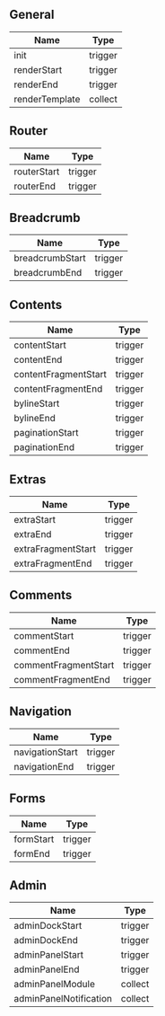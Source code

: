 General
-------

<table>
	<thead>
		<tr>
			<th>Name</th>
			<th>Type</th>			
		</tr>
	</thead>
	<tbody>
		<tr>
			<td>init</td>
			<td>trigger</td>
		</tr>
		<tr>
			<td>renderStart</td>
			<td>trigger</td>
		</tr>
		<tr>
			<td>renderEnd</td>
			<td>trigger</td>
		</tr>
		<tr>
			<td>renderTemplate</td>
			<td>collect</td>
		</tr>
	</tbody>
</table>


Router
------

<table>
	<thead>
		<tr>
			<th>Name</th>
			<th>Type</th>
		</tr>
	</thead>
	<tbody>
		<tr>
			<td>routerStart</td>
			<td>trigger</td>
		</tr>
		<tr>
			<td>routerEnd</td>
			<td>trigger</td>
		</tr>
	</tbody>
</table>


Breadcrumb
----------

<table>
	<thead>
		<tr>
			<th>Name</th>
			<th>Type</th>
		</tr>
	</thead>
	<tbody>
		<tr>
			<td>breadcrumbStart</td>
			<td>trigger</td>
		</tr>
		<tr>
			<td>breadcrumbEnd</td>
			<td>trigger</td>
		</tr>
	</tbody>
</table>


Contents
--------

<table>
	<thead>
		<tr>
			<th>Name</th>
			<th>Type</th>
		</tr>
	</thead>
	<tbody>
		<tr>
			<td>contentStart</td>
			<td>trigger</td>
		</tr>
		<tr>
			<td>contentEnd</td>
			<td>trigger</td>
		</tr>
		<tr>
			<td>contentFragmentStart</td>
			<td>trigger</td>
		</tr>
		<tr>
			<td>contentFragmentEnd</td>
			<td>trigger</td>
		</tr>
		<tr>
			<td>bylineStart</td>
			<td>trigger</td>
		</tr>
		<tr>
			<td>bylineEnd</td>
			<td>trigger</td>
		</tr>
		<tr>
			<td>paginationStart</td>
			<td>trigger</td>
		</tr>
		<tr>
			<td>paginationEnd</td>
			<td>trigger</td>
		</tr>
	</tbody>
</table>


Extras
------

<table>
	<thead>
		<tr>
			<th>Name</th>
			<th>Type</th>
		</tr>
	</thead>
	<tbody>
		<tr>
			<td>extraStart</td>
			<td>trigger</td>
		</tr>
		<tr>
			<td>extraEnd</td>
			<td>trigger</td>
		</tr>
		<tr>
			<td>extraFragmentStart</td>
			<td>trigger</td>
		</tr>
		<tr>
			<td>extraFragmentEnd</td>
			<td>trigger</td>
		</tr>
	</tbody>
</table>


Comments
--------

<table>
	<thead>
		<tr>
			<th>Name</th>
			<th>Type</th>
		</tr>
	</thead>
	<tbody>
		<tr>
			<td>commentStart</td>
			<td>trigger</td>
		</tr>
		<tr>
			<td>commentEnd</td>
			<td>trigger</td>
		</tr>
		<tr>
			<td>commentFragmentStart</td>
			<td>trigger</td>
		</tr>
		<tr>
			<td>commentFragmentEnd</td>
			<td>trigger</td>
		</tr>
	</tbody>
</table>


Navigation
----------

<table>
	<thead>
		<tr>
			<th>Name</th>
			<th>Type</th>
		</tr>
	</thead>
	<tbody>
		<tr>
			<td>navigationStart</td>
			<td>trigger</td>
		</tr>
		<tr>
			<td>navigationEnd</td>
			<td>trigger</td>
		</tr>
	</tbody>
</table>


Forms
-----

<table>
	<thead>
		<tr>
			<th>Name</th>
			<th>Type</th>
		</tr>
	</thead>
	<tbody>
		<tr>
			<td>formStart</td>
			<td>trigger</td>
		</tr>
		<tr>
			<td>formEnd</td>
			<td>trigger</td>
		</tr>
	</tbody>
</table>


Admin
-----

<table>
	<thead>
		<tr>
			<th>Name</th>
			<th>Type</th>
		</tr>
	</thead>
	<tbody>
		<tr>
			<td>adminDockStart</td>
			<td>trigger</td>
		</tr>
		<tr>
			<td>adminDockEnd</td>
			<td>trigger</td>
		</tr>
		<tr>
			<td>adminPanelStart</td>
			<td>trigger</td>
		</tr>
		<tr>
			<td>adminPanelEnd</td>
			<td>trigger</td>
		</tr>
		<tr>
			<td>adminPanelModule</td>
			<td>collect</td>
		</tr>
		<tr>
			<td>adminPanelNotification</td>
			<td>collect</td>
		</tr>
	</tbody>
</table>